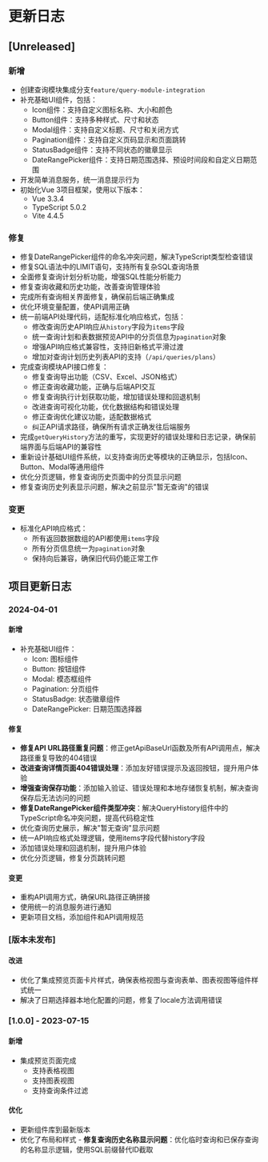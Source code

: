 # 更新日志

## [Unreleased]
### 新增
- 创建查询模块集成分支`feature/query-module-integration`
- 补充基础UI组件，包括：
  - Icon组件：支持自定义图标名称、大小和颜色
  - Button组件：支持多种样式、尺寸和状态
  - Modal组件：支持自定义标题、尺寸和关闭方式
  - Pagination组件：支持自定义页码显示和页面跳转
  - StatusBadge组件：支持不同状态的徽章显示
  - DateRangePicker组件：支持日期范围选择、预设时间段和自定义日期范围
- 开发简单消息服务，统一消息提示行为
- 初始化Vue 3项目框架，使用以下版本：
  - Vue 3.3.4
  - TypeScript 5.0.2
  - Vite 4.4.5

### 修复
- 修复DateRangePicker组件的命名冲突问题，解决TypeScript类型检查错误
- 修复SQL语法中的LIMIT语句，支持所有复杂SQL查询场景
- 全面修复查询计划分析功能，增强SQL性能分析能力
- 修复查询收藏和历史功能，改善查询管理体验
- 完成所有查询相关界面修复，确保前后端正确集成
- 优化环境变量配置，使API调用正确
- 统一前端API处理代码，适配标准化响应格式，包括：
  - 修改查询历史API响应从`history`字段为`items`字段
  - 统一查询计划和表数据预览API中的分页信息为`pagination`对象
  - 增强API响应格式兼容性，支持旧新格式平滑过渡
  - 增加对查询计划历史列表API的支持（`/api/queries/plans`）
- 完成查询模块API接口修复：
  - 修复查询导出功能（CSV、Excel、JSON格式）
  - 修正查询收藏功能，正确与后端API交互
  - 修复查询执行计划获取功能，增加错误处理和回退机制
  - 改进查询可视化功能，优化数据结构和错误处理
  - 修正查询优化建议功能，适配数据格式
  - 纠正API请求路径，确保所有请求正确发往后端服务
- 完成`getQueryHistory`方法的重写，实现更好的错误处理和日志记录，确保前端界面与后端API的兼容性
- 重新设计基础UI组件系统，以支持查询历史等模块的正确显示，包括Icon、Button、Modal等通用组件
- 优化分页逻辑，修复查询历史页面中的分页显示问题
- 修复查询历史列表显示问题，解决之前显示"暂无查询"的错误

### 变更
- 标准化API响应格式：
  - 所有返回数据数组的API都使用`items`字段
  - 所有分页信息统一为`pagination`对象
  - 保持向后兼容，确保旧代码仍能正常工作

## 项目更新日志

### 2024-04-01

#### 新增
- 补充基础UI组件：
  - Icon: 图标组件
  - Button: 按钮组件
  - Modal: 模态框组件
  - Pagination: 分页组件
  - StatusBadge: 状态徽章组件
  - DateRangePicker: 日期范围选择器

#### 修复
- **修复API URL路径重复问题**：修正getApiBaseUrl函数及所有API调用点，解决路径重复导致的404错误
- **改进查询详情页面404错误处理**：添加友好错误提示及返回按钮，提升用户体验
- **增强查询保存功能**：添加输入验证、错误处理和本地存储恢复机制，解决查询保存后无法访问的问题
- **修复DateRangePicker组件类型冲突**：解决QueryHistory组件中的TypeScript命名冲突问题，提高代码稳定性
- 优化查询历史展示，解决"暂无查询"显示问题
- 统一API响应格式处理逻辑，使用items字段代替history字段
- 添加错误处理和回退机制，提升用户体验
- 优化分页逻辑，修复分页跳转问题

#### 变更
- 重构API调用方式，确保URL路径正确拼接
- 使用统一的消息服务进行通知
- 更新项目文档，添加组件和API调用规范

### [版本未发布]

#### 改进

- 优化了集成预览页面卡片样式，确保表格视图与查询表单、图表视图等组件样式统一
- 解决了日期选择器本地化配置的问题，修复了locale方法调用错误

### [1.0.0] - 2023-07-15

#### 新增

- 集成预览页面完成
  - 支持表格视图
  - 支持图表视图
  - 支持查询条件过滤

#### 优化

- 更新组件库到最新版本
- 优化了布局和样式 - **修复查询历史名称显示问题**：优化临时查询和已保存查询的名称显示逻辑，使用SQL前缀替代ID截取
